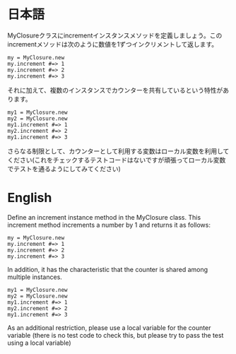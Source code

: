 # 日本語

MyClosureクラスにincrementインスタンスメソッドを定義しましょう。このincrementメソッドは次のように数値を1ずつインクリメントして返します。

```
my = MyClosure.new
my.increment #=> 1
my.increment #=> 2
my.increment #=> 3
```

それに加えて、複数のインスタンスでカウンターを共有しているという特性があります。

```
my1 = MyClosure.new
my2 = MyClosure.new
my1.increment #=> 1
my2.increment #=> 2
my1.increment #=> 3
```

さらなる制限として、カウンターとして利用する変数はローカル変数を利用してください(これをチェックするテストコードはないですが頑張ってローカル変数でテストを通るようにしてみてください)

# English

Define an increment instance method in the MyClosure class. This increment method increments a number by 1 and returns it as follows:

```
my = MyClosure.new
my.increment #=> 1
my.increment #=> 2
my.increment #=> 3
```

In addition, it has the characteristic that the counter is shared among multiple instances.

```
my1 = MyClosure.new
my2 = MyClosure.new
my1.increment #=> 1
my2.increment #=> 2
my1.increment #=> 3
```

As an additional restriction, please use a local variable for the counter variable (there is no test code to check this, but please try to pass the test using a local variable)